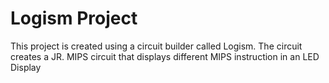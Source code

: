 # Logism Project

This project is created using a circuit builder called Logism. The circuit creates a JR. MIPS circuit that displays different MIPS instruction in an LED Display
